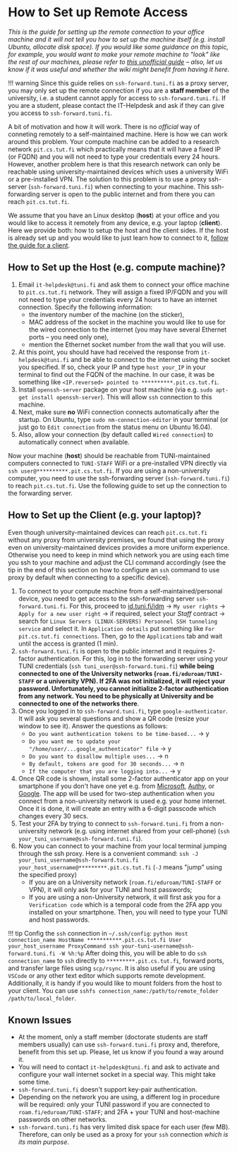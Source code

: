 # How to Set up Remote Access

_This is the guide for setting up the remote connection to your office machine and it will not tell you how to set up the machine itself (e.g. install Ubuntu, allocate disk space). If you would like some guidance on this topic, for example, you would want to make your remote machine to "look" like the rest of our machines, please refer to [this unofficial guide](https://github.com/v-iashin/TuniSurvivalKit/blob/master/how_to_setup_a_desktop.md) – also, let us know if it was useful and whether the wiki might benefit from having it here._

!!! warning
    Since this guide relies on `ssh-forward.tuni.fi` as a proxy server, you may only
    set up the remote connection if you are a **staff member** of the university, i.e.
    a student cannot apply for access to `ssh-forward.tuni.fi`.
    If you are a student, please contact the IT-Helpdesk and ask if they can
    give you access to `ssh-forward.tuni.fi`.

A bit of motivation and how it will work. There is no _official_ way of conneting remotely to a self-maintained machine. Here is how we can work around this problem. Your compute machine can be added to a research network `pit.cs.tut.fi` which practically means that it will have a fixed IP (or FQDN) and you will not need to type your credentials every 24 hours. However, another problem here is that this research network can only be reachable using university-maintained devices which uses a university WiFi or a pre-installed VPN. The solution to this problem is to use a proxy ssh-server (`ssh-forward.tuni.fi`) when connecting to your machine. This ssh-forwarding server is open to the public internet and from there you can reach `pit.cs.tut.fi`.

We assume that you have an Linux desktop (**host**) at your office and you would like to access it remotely from any device, e.g. your laptop (**client**). Here we provide both: how to setup the host and the client sides. If the host is already set up and you would like to just learn how to connect to it, [follow the guide for a client](#how-to-set-up-the-client-eg-your-laptop).


## How to Set up the **Host** (e.g. compute machine)?

1. Email `it-helpdesk@tuni.fi` and ask them to connect your office machine to `pit.cs.tut.fi` network. They will assign a fixed IP/FQDN and you will not need to type your credentials every 24 hours to have an internet connection. Specify the following information:
    - the inventory number of the machine (on the sticker),
    - MAC address of the socket in the machine you would like to use for the wired connection to the internet (you may have several Ethernet ports – you need only one),
    - mention the Ethernet socket number from the wall that you will use.
2. At this point, you should have had received the response from `it-helpdesk@tuni.fi` and be able to connect to the internet using the socket you specified. If so, check your IP and type `host your_IP` in your terminal to find out the FQDN of the machine. In our case, it was be something like `<IP.reversed> pointed to **********.pit.cs.tut.fi`.
3. Install `openssh-server` package on your host machine (via e.g. `sudo apt-get install openssh-server`). This will allow `ssh` connection to this machine.
4. Next, make sure **no** WiFi connection connects automatically after the startup. On Ubuntu, type `sudo nm-connection-editor` in your terminal (or just go to `Edit connection` from the status menu on Ubuntu 16.04).
5. Also, allow your connection (by default called `Wired connection`) to automatically connect when available.

Now your machine (**host**) should be reachable from TUNI-maintained computers connected to `TUNI-STAFF` WiFi or a pre-installed VPN directly via `ssh user@**********.pit.cs.tut.fi`. If you are using a non-university computer, you need to use the ssh-forwarding server (`ssh-forward.tuni.fi`) to reach `pit.cs.tut.fi`. Use the following guide to set up the connection to the forwarding server.

## How to Set up the **Client** (e.g. your laptop)?
Even though university-maintained devices can reach `pit.cs.tut.fi` without any proxy from university premises, we found that using the proxy even on university-maintained devices provides a more uniform experience. Otherwise you need to keep in mind which network you are using each time you ssh to your machine and adjust the CLI command accordingly (see the tip in the end of this section on how to configure an `ssh` command to use proxy by default when connecting to a specific device).

1. To connect to your compute machine from a self-maintained/personal device, you need to get access to the ssh-forwarding server `ssh-forward.tuni.fi`. For this, proceed to [id.tuni.fi/idm](https://id.tuni.fi/idm/?uiLang=en) -> `My user rights` -> `Apply for a new user right` -> if required, select your *Staff* contract -> search for `Linux Servers (LINUX-SERVERS) Personnel SSH tunneling service` and select it. In `Application details` put something like `For pit.cs.tut.fi connections`. Then, go to the `Applications` tab and wait until the access is granted (1 min).
2. `ssh-forward.tuni.fi` is open to the public internet and it requires 2-factor authentication. For this, log in to the forwarding server using your TUNI credentials (`ssh tuni_user@ssh-forward.tuni.fi`) **while being connected to one of the University networks (`roam.fi/eduroam/TUNI-STAFF` or a university VPN). If 2FA was not initialized, it will reject your password. Unfortunately, you cannot initialize 2-factor authentication from any network. You need to be physically at University and be connected to one of the networks there**.
3. Once you logged in to `ssh-forward.tuni.fi`, type `google-authenticator`. It will ask you several questions and show a QR code (resize your window to see it). Answer the questions as follows:
    - `Do you want authentication tokens to be time-based...` -> y
    - `Do you want me to update your "/home/user/...google_authenticator" file` -> y
    - `Do you want to disallow multiple uses...` -> n
    - `By default, tokens are good for 30 seconds...` -> n
    - `If the computer that you are logging into...` -> y
4. Once QR code is shown, install some 2-factor authenticator app on your smartphone if you don't have one yet e.g. from [Microsoft](https://www.microsoft.com/en-us/account/authenticator), [Authy](https://authy.com/), or [Google](https://www.google.com/search?q=Google+Authenticator+apple+android). The app will be used for two-step authentication when you connect from a non-university network is used e.g. your home internet. Once it is done, it will create an entry with a 6-digit passcode which changes every 30 secs.
5. Test your 2FA by trying to connect to `ssh-forward.tuni.fi` from a non-university network (e.g. using internet shared from your cell-phone) (`ssh your_tuni_username@ssh-forward.tuni.fi`).
6. Now you can connect to your machine from your local terminal jumping through the ssh proxy. Here is a convenient command: `ssh -J your_tuni_username@ssh-forward.tuni.fi your_host_username@*********.pit.cs.tut.fi` (`-J` means "jump" using the specified proxy)
    - If you are on a University network (`roam.fi/eduroam/TUNI-STAFF` or VPN), it will only ask for your TUNI and host passwords;
    - If you are using a non-University network, it will first ask you for a `Verification code` which is a temporal code from the 2FA app you installed on your smartphone. Then, you will need to type your TUNI and host passwords.

!!! tip
    Config the `ssh` connection in `~/.ssh/config`:
    ``` python
    Host connection_name
      HostName ***********.pit.cs.tut.fi
      User your_host_username
      ProxyCommand ssh your-tuni-username@ssh-forward.tuni.fi -W %h:%p
    ```
    After doing this, you will be able to do `ssh connection_name` to `ssh` directly to `*********.pit.cs.tut.fi`, forward ports, and transfer large files using `scp/rsync`. It is also useful if you are using `VSCode` or any other text editor which supports remote development. Additionally, it is handy if you would like to mount folders from the host to your client. You can use `sshfs connection_name:/path/to/remote_folder /path/to/local_folder`.

## Known Issues
- At the moment, only a staff member (doctorate students are staff members usually) can use
`ssh-forward.tuni.fi` proxy and, therefore, benefit from this set up. Please, let us know if you found
a way around it.
- You will need to contact `it-helpdesk@tuni.fi` and ask to activate and configure your wall internet socket in a special way. This might take some time.
- `ssh-forward.tuni.fi` doesn't support key-pair authentication.
- Depending on the network you are using, a different log in procedure will be required: only your TUNI password if you are connected to `roam.fi/eduroam/TUNI-STAFF`; and 2FA + your TUNI and host-machine passwords  on other networks.
- `ssh-forward.tuni.fi` has very limited disk space for each user (few MB). Therefore, can only be used as a proxy for your `ssh` connection *which is its main purpose*.
